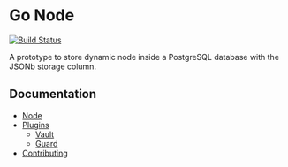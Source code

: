 Go Node
=======

[![Build Status](https://travis-ci.org/rande/gonode.svg?branch=master)](https://travis-ci.org/rande/gonode)

A prototype to store dynamic node inside a PostgreSQL database with the JSONb storage column.

Documentation
-------------
 
 * [Node](docs/node.md)
 * [Plugins](docs/plugins)
    * [Vault](docs/plugins/vault.md)
    * [Guard](docs/plugins/guard.md)
 * [Contributing](docs/contributing.md)